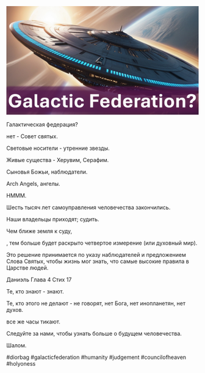 ![Video cover image](../cover.jpg "cover photo")

Галактическая федерация?

нет - Совет святых.

Световые носители - утренние звезды.

Живые существа - Херувим, Серафим.

Сыновья Божьи, наблюдатели.

Arch Angels, ангелы.

HMMM.

Шесть тысяч лет самоуправления человечества закончились.

Наши владельцы приходят; судить.

Чем ближе земля к суду,

, тем больше будет раскрыто четвертое измерение (или духовный мир).

Это решение принимается по указу наблюдателей и предложением Слова Святых, чтобы жизнь мог знать, что самые высокие правила в Царстве людей.

Даниэль Глава 4 Стих 17

Те, кто знают - знают.

Те, кто этого не делают - не говорят, нет Бога, нет инопланетян, нет духов.

все же часы тикают.

Следуйте за нами, чтобы узнать больше о будущем человечества.

Шалом.

#diorbag ​​#galacticfederation #humanity #judgement #councilofheaven #holyoness
